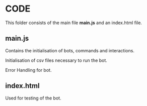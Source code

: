 # CODE

This folder consists of the main file **main.js** and an index.html file.

## main.js

Contains the initialisation of bots, commands and interactions.

Initialisation of csv files necessary to run the bot.

Error Handling for bot.

## index.html

Used for testing of the bot.
